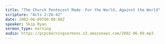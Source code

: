 ```yaml
---
title: "The Church Pentecost Made- For the World, Against the World"
scripture: "Acts 2:26-42"
date: 2002-06-09T00:00:00Z
speaker: Skip Ryan
sermon_type: morning
audio: https://pcpcmorningsermons.s3.amazonaws.com/2002-06-09.mp3 
---
```



